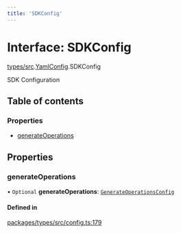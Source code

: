 ```yaml
---
title: 'SDKConfig'
---
```


# Interface: SDKConfig

[types/src](../modules/types_src).[YamlConfig](../modules/types_src.YamlConfig).SDKConfig

SDK Configuration

## Table of contents

### Properties

- [generateOperations](types_src.YamlConfig.SDKConfig#generateoperations)

## Properties

### generateOperations

• `Optional` **generateOperations**: [`GenerateOperationsConfig`](types_src.YamlConfig.GenerateOperationsConfig)

#### Defined in

[packages/types/src/config.ts:179](https://github.com/Urigo/graphql-mesh/blob/master/packages/types/src/config.ts#L179)
